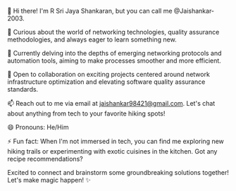 👋 Hi there! I'm R Sri Jaya Shankaran, but you can call me @Jaishankar-2003.

👀 Curious about the world of networking technologies, quality assurance methodologies, and always eager to learn something new.

🌱 Currently delving into the depths of emerging networking protocols and automation tools, aiming to make processes smoother and more efficient.

💞 Open to collaboration on exciting projects centered around network infrastructure optimization and elevating software quality assurance standards.

📫 Reach out to me via email at jaishankar98421@gmail.com. Let's chat about anything from tech to your favorite hiking spots!

😄 Pronouns: He/Him

⚡ Fun fact: When I'm not immersed in tech, you can find me exploring new hiking trails or experimenting with exotic cuisines in the kitchen. Got any recipe recommendations?

Excited to connect and brainstorm some groundbreaking solutions together! Let's make magic happen! ✨
